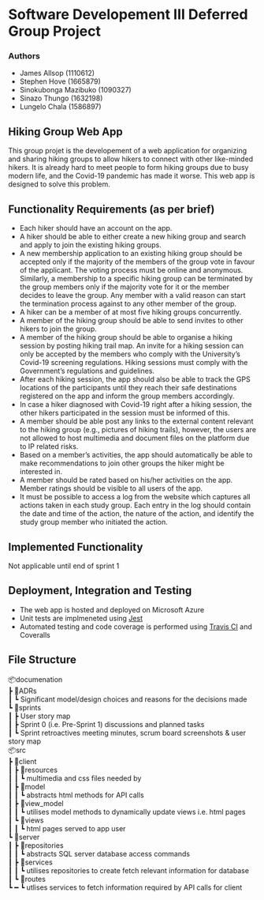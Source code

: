 # Software Developement III Deferred Group Project

### Authors
- James Allsop (1110612)
- Stephen Hove (1665879)
- Sinokubonga Mazibuko (1090327)
- Sinazo Thungo (1632198)
- Lungelo Chala (1586897)  

## Hiking Group Web App

This group projet is the developement of a web application for organizing and sharing hiking groups to allow hikers to connect with other like-minded hikers. It is already hard to meet people to form hiking groups due to busy modern life, and the Covid-19 pandemic has made it worse. This web app is designed to solve this problem.

## Functionality Requirements (as per brief)

- Each hiker should have an account on the app.
- A hiker should be able to either create a new hiking group and search and apply to join the existing hiking groups.
- A new membership application to an existing hiking group should be accepted only if the majority of the members of the group vote in favour of the applicant. The voting process must be online and anonymous. Similarly, a membership to a specific hiking group can be terminated by the group members only if the majority vote for it or the member decides to leave the group. Any member with a valid reason can start the termination process against to any other member of the group.
- A hiker can be a member of at most five hiking groups concurrently. 
- A member of the hiking group should be able to send invites to other hikers to join the group.
- A member of the hiking group should be able to organise a hiking session by posting hiking trail map. An invite for a hiking session can only be accepted by the members who comply with the University’s Covid-19 screening regulations. Hiking sessions must comply with the Government’s regulations and guidelines.
- After each hiking session, the app should also be able to track the GPS locations of the participants until they reach their safe destinations registered on the app and inform the group members accordingly.
- In case a hiker diagnosed with Covid-19 right after a hiking session, the other hikers participated in the session must be informed of this.
- A member should be able post any links to the external content relevant to the hiking group (e.g., pictures of hiking trails), however, the users are not allowed to host multimedia and document files on the platform due to IP related risks.
- Based on a member’s activities, the app should automatically be able to make recommendations to join other groups the hiker might be interested in.
- A member should be rated based on his/her activities on the app. Member ratings should be visible to all users of the app.
- It must be possible to access a log from the website which captures all actions taken in each study group. Each entry in the log should contain the date and time of the action, the nature of the action, and identify the study group member who initiated the action.

## Implemented Functionality
Not applicable until end of sprint 1

## Deployment, Integration and Testing
- The web app is hosted and deployed on Microsoft Azure
- Unit tests are implmeneted using [Jest](https://jestjs.io/)
- Automated testing and code coverage is performed using [Travis CI](https://travis-ci.org/) and Coveralls

## File Structure  
  
📦documenation  
 ┣ 📂ADRs  
 ┃ ┗ Significant model/design choices and reasons for the decisions made  
 ┗ 📂sprints  
 ┃ ┣ User story map   
 ┃ ┣ Sprint 0 (i.e. Pre-Sprint 1) discussions and planned tasks  
 ┃ ┗  Sprint retroactives meeting minutes, scrum board screenshots \& user story map   
📦src  
 ┣ 📂client  
 ┃ ┣ 📂resources  
 ┃ ┃ ┗ multimedia and css files needed by  
 ┃ ┣ 📂model  
 ┃ ┃ ┗ abstracts html methods for API calls  
 ┃ ┣ 📂view_model  
 ┃ ┃ ┗ utilises model methods to dynamically update views i.e. html pages  
 ┃ ┗ 📂views  
 ┃ ┃ ┗ html pages served to app user  
 ┗ 📂server  
 ┃ ┣ 📂repositories  
 ┃ ┃ ┗  abstracts SQL server database access commands  
 ┃ ┣ 📂services  
 ┃ ┃ ┗  utilises repositories to create fetch relevant information for database  
 ┃ ┗ 📂routes  
 ┗ ━  ┗  utlises services to fetch information required by API calls for client 